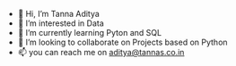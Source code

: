 - 👋 Hi, I’m Tanna Aditya
- 👀 I’m interested in Data
- 🌱 I’m currently learning Pyton and SQL
- 💞️ I’m looking to collaborate on Projects based on Python
- 📫 you can reach me on aditya@tannas.co.in
